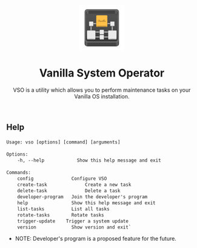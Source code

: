 <div align="center">
  <img src="vso-logo.svg" height="120">
  <h1 align="center">Vanilla System Operator</h1>
  <p align="center">VSO is a utility which allows you to perform maintenance tasks on your Vanilla OS installation.</p>
</div>

<br/>

## Help

```
Usage: vso [options] [command] [arguments]

Options:
	-h, --help            Show this help message and exit

Commands:
	config              Configure VSO
	create-task              Create a new task
	delete-task              Delete a task
	developer-program   Join the developer's program
	help                Show this help message and exit
	list-tasks          List all tasks
	rotate-tasks		Rotate tasks
	trigger-update	  Trigger a system update
	version             Show version and exit`
```

- NOTE: Developer's program is a proposed feature for the future.

